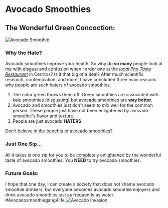 # Avocado Smoothies
## The Wonderful Green Concoction:
![Avocado Smoothie](https://chocolatecoveredkatie.com/wp-content/uploads/2019/07/EASY-Creamy-Avocado-Smoothie-Recipe-500x500.jpg)
### Why the Hate?
Avocado smoothies improve your health. So why do **so many** people look at me with disgust and confusion when I order one at the _[local Pho Tasty Restaurant](https://photastyartesia.com/menu/)_ in Cerritos? Is it that big of a deal? After much scientific research, contemplation, and more, I have concluded three main reasons why people are such haters of avocado smoothies. 
1. The color green throws them off. Green smoothies are associated with kale smoothies (disgusting) but avocado smoothies are **way better.**
2. Avocado and smoothies just don't seem to _mix_ well for the common person. These people just have not been enlightened by avocado smoothie's flavor and texture.
3. People are just avocado **HATERS**

[Don't believe in the benefits of avocado smoothies?](https://www.marthastewart.com/8020544/avocados-in-smoothies-benefits-creaminess-nutrients)
### Just One Sip...
All it takes is one sip for you to be completely enlightened by the wonderful taste of avocado smoothies. You **NEED** to try avocado smoothies. 
### Future Goals:
I hope that one day, I can create a society that does not shame avocado smoothie drinkers, but everyone becomes avocado smoothie enjoyers and drink avocado smoothies just as frequently as water. #Avocadosmoothiegang4life
![Avocado Invasion](https://i.etsystatic.com/9581153/r/il/4e14aa/2289342682/il_570xN.2289342682_opts.jpg)

